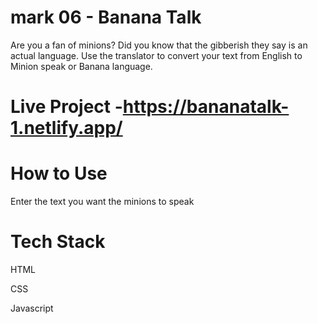 # mark 06 - Banana Talk
Are you a fan of minions? Did you know that the gibberish they say is an actual language. Use the translator to convert your text from English to Minion speak or Banana language.

# Live Project -https://bananatalk-1.netlify.app/
# How to Use
Enter the text you want the minions to speak
# Tech Stack
HTML

CSS

Javascript
